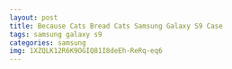 ```yaml
---
layout: post
title: Because Cats Bread Cats Samsung Galaxy S9 Case
tags: samsung galaxy s9
categories: samsung
img: 1XZQLK12R6K9OGIQ81I8deEh-ReRq-eq6
---
```

